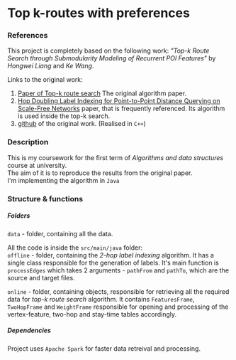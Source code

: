 # Top k-routes with preferences

### References

This project is completely based on the following work:
*"Top-k Route Search through Submodularity Modeling of Recurrent POI Features"* by *Hongwei Liang* and *Ke Wang*.

Links to the original work:  
1. [Paper of Top-k route search](https://arxiv.org/) The original algorithm paper.
2. [Hop Doubling Label Indexing for Point-to-Point Distance Querying on Scale-Free Networks](http://www.vldb.org/pvldb/vol7/p1203-jiang.pdf)
 paper, that is frequently referenced. Its algorithm is used inside the top-k search.  
3. [github](https://github.com/LazyAir/SIGIR18) of the original work. (Realised in `C++`)

### Description

This is my coursework for the first term of *Algorithms and data structures* course at university.  
The aim of it is to reproduce the results from the original paper.  
I'm implementing the algorithm in `Java`

### Structure & functions
##### Folders
`data` - folder, containing all the data.

All the code is inside the `src/main/java` folder:  
`offline` - folder, containing the *2-hop label indexing* algorithm. It has a single class responsible for the generation
of labels. It's main function is `processEdges` which takes 2 arguments - `pathFrom` and `pathTo`, which are the source
and target files.  

`online` - folder, containing objects, responsible for retrieving all the required data for *top-k route search* algorithm.
It contains `FeaturesFrame`, `TwoHopFrame` and `WeightFrame` responsible for opening and processing of the
vertex-feature, two-hop and stay-time tables accordingly.

##### Dependencies
Project uses `Apache Spark` for faster data retreival and processing.
